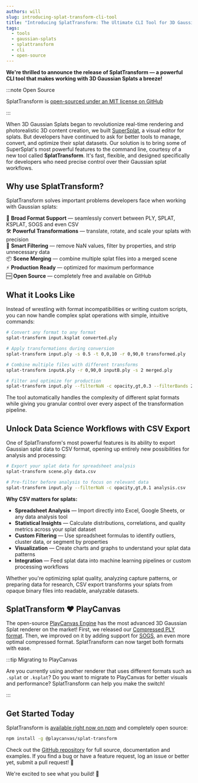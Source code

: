```yaml
---
authors: will
slug: introducing-splat-transform-cli-tool
title: "Introducing SplatTransform: The Ultimate CLI Tool for 3D Gaussian Splats"
tags:
  - tools
  - gaussian-splats
  - splattransform
  - cli
  - open-source
---
```


**We're thrilled to announce the release of SplatTransform — a powerful CLI tool that makes working with 3D Gaussian Splats a breeze!**

:::note Open Source

SplatTransform is [open-sourced under an MIT license on GitHub](https://github.com/playcanvas/splat-transform)

:::

When 3D Gaussian Splats began to revolutionize real-time rendering and photorealistic 3D content creation, we built [SuperSplat](https://superspl.at/editor?load=https://d28zzqy0iyovbz.cloudfront.net/db6ab60b/scene.compressed.ply), a visual editor for splats. But developers have continued to ask for better tools to manage, convert, and optimize their splat datasets. Our solution is to bring some of SuperSplat's most powerful features to the command line, courtesy of a new tool called **SplatTransform**. It's fast, flexible, and designed specifically for developers who need precise control over their Gaussian splat workflows.

<!-- truncate -->

## Why use SplatTransform?

SplatTransform solves important problems developers face when working with Gaussian splats:

🔄 **Broad Format Support** — seamlessly convert between PLY, SPLAT, KSPLAT, SOGS and even CSV  
🛠️ **Powerful Transformations** — translate, rotate, and scale your splats with precision  
🧹 **Smart Filtering** — remove NaN values, filter by properties, and strip unnecessary data  
📦 **Scene Merging** — combine multiple splat files into a merged scene  
⚡ **Production Ready** — optimized for maximum performance  
🆓 **Open Source** — completely free and available on GitHub

## What it Looks Like

Instead of wrestling with format incompatibilities or writing custom scripts, you can now handle complex splat operations with simple, intuitive commands:

```bash
# Convert any format to any format
splat-transform input.ksplat converted.ply

# Apply transformations during conversion
splat-transform input.ply -s 0.5 -t 0,0,10 -r 0,90,0 transformed.ply

# Combine multiple files with different transforms
splat-transform inputA.ply -r 0,90,0 inputB.ply -s 2 merged.ply

# Filter and optimize for production
splat-transform input.ply --filterNaN -c opacity,gt,0.3 --filterBands 2 filtered.ply
```

The tool automatically handles the complexity of different splat formats while giving you granular control over every aspect of the transformation pipeline.

## Unlock Data Science Workflows with CSV Export

One of SplatTransform's most powerful features is its ability to export Gaussian splat data to CSV format, opening up entirely new possibilities for analysis and processing:

```bash
# Export your splat data for spreadsheet analysis
splat-transform scene.ply data.csv

# Pre-filter before analysis to focus on relevant data
splat-transform input.ply --filterNaN -c opacity,gt,0.1 analysis.csv
```

**Why CSV matters for splats:**

- **Spreadsheet Analysis** — Import directly into Excel, Google Sheets, or any data analysis tool
- **Statistical Insights** — Calculate distributions, correlations, and quality metrics across your splat dataset
- **Custom Filtering** — Use spreadsheet formulas to identify outliers, cluster data, or segment by properties
- **Visualization** — Create charts and graphs to understand your splat data patterns
- **Integration** — Feed splat data into machine learning pipelines or custom processing workflows

Whether you're optimizing splat quality, analyzing capture patterns, or preparing data for research, CSV export transforms your splats from opaque binary files into readable, analyzable datasets.

## SplatTransform ❤️ PlayCanvas

The open-source [PlayCanvas Engine](https://github.com/playcanvas/engine) has the most advanced 3D Gaussian Splat renderer on the market! First, we released our [Compressed PLY format](https://blog.playcanvas.com/compressing-gaussian-splats#compressed-ply-format). Then, we improved on it by adding support for [SOGS](https://blog.playcanvas.com/playcanvas-adopts-sogs-for-20x-3dgs-compression), an even more optimal compressed format. SplatTransform can now target both formats with ease.

:::tip Migrating to PlayCanvas

Are you currently using another renderer that uses different formats such as `.splat` or `.ksplat`? Do you want to migrate to PlayCanvas for better visuals and performance? SplatTransform can help you make the switch!

:::

## Get Started Today

SplatTransform is [available right now on npm](https://www.npmjs.com/package/@playcanvas/splat-transform) and completely open source:

```bash
npm install -g @playcanvas/splat-transform
```

Check out the [GitHub repository](https://github.com/playcanvas/splat-transform) for full source, documentation and examples. If you find a bug or have a feature request, log an issue or better yet, submit a pull request! 🙌

We're excited to see what you build! 🚀
